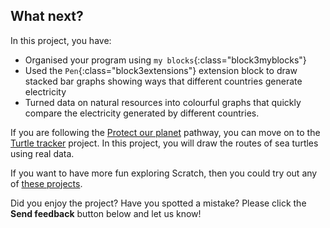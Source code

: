 ## What next?

In this project, you have:

+ Organised your program using `my blocks`{:class="block3myblocks"}
+ Used the `Pen`{:class="block3extensions"} extension block to draw stacked bar graphs showing ways that different countries generate electricity
+ Turned data on natural resources into colourful graphs that quickly compare the electricity generated by different countries. 

If you are following the [Protect our planet](https://projects.raspberrypi.org/en/raspberrypi/protect-our-planet) pathway, you can move on to the [Turtle tracker](https://projects.raspberrypi.org/en/projects/turtle-tracker) project. In this project, you will draw the routes of sea turtles using real data.

If you want to have more fun exploring Scratch, then you could try out any of [these projects](https://projects.raspberrypi.org/en/projects?software%5B%5D=scratch&curriculum%5B%5D=%201).

Did you enjoy the project? Have you spotted a mistake? Please click the **Send feedback** button below and let us know!
